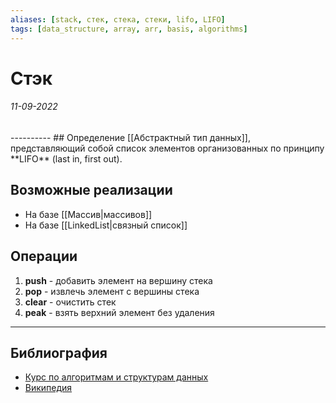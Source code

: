 ```yaml
---
aliases: [stack, стек, стека, стеки, lifo, LIFO]
tags: [data_structure, array, arr, basis, algorithms]
---
```

# Стэк
<h6>11-09-2022</h6>
----------
## Определение
[[Абстрактный тип данных]], представляющий собой список элементов организованных по принципу **LIFO** (last in, first out).

## Возможные реализации
 - На базе [[Массив|массивов]]
 - На базе [[LinkedList|связный список]]

## Операции
1. **push** - добавить элемент на вершину стека
2. **pop** - извлечь элемент с вершины стека
3. **clear** - очистить стек
4. **peak** - взять верхний элемент без удаления

---
## Библиография
- [Курс по алгоритмам и структурам данных](https://shultais.education/lms/courses/algorithms/1052)
- [Википедия](https://ru.wikipedia.org/wiki/%D0%A1%D1%82%D0%B5%D0%BA#%D0%9E%D0%BF%D0%B5%D1%80%D0%B0%D1%86%D0%B8%D0%B8_%D1%81%D0%BE_%D1%81%D1%82%D0%B5%D0%BA%D0%BE%D0%BC)
